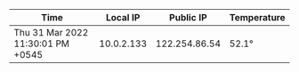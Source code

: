 | Time     | Local IP | Public IP | Temperature |
| ----------- | ----------- | ----------- | ----------- |
| Thu 31 Mar 2022 11:30:01 PM +0545      | 10.0.2.133     | 122.254.86.54  | 52.1° |
